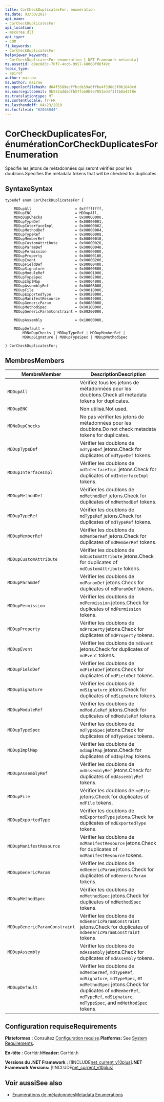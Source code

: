 ```yaml
---
title: CorCheckDuplicatesFor, énumération
ms.date: 03/30/2017
api_name:
- CorCheckDuplicatesFor
api_location:
- mscoree.dll
api_type:
- COM
f1_keywords:
- CorCheckDuplicatesFor
helpviewer_keywords:
- CorCheckDuplicatesFor enumeration [.NET Framework metadata]
ms.assetid: d8ec8d3c-70f7-4cc6-9957-68068fd8f49c
topic_type:
- apiref
author: mairaw
ms.author: mairaw
ms.openlocfilehash: d04f5589ecffbcde59a6ffbe4f3d6c5f0b1040cd
ms.sourcegitcommit: 9b552addadfb57fab0b9e7852ed4f1f1b8a42f8e
ms.translationtype: MT
ms.contentlocale: fr-FR
ms.lasthandoff: 04/23/2019
ms.locfileid: "62046044"
---
```

# <a name="corcheckduplicatesfor-enumeration"></a><span data-ttu-id="c7a1f-102">CorCheckDuplicatesFor, énumération</span><span class="sxs-lookup"><span data-stu-id="c7a1f-102">CorCheckDuplicatesFor Enumeration</span></span>
<span data-ttu-id="c7a1f-103">Spécifie les jetons de métadonnées qui seront vérifiés pour les doublons.</span><span class="sxs-lookup"><span data-stu-id="c7a1f-103">Specifies the metadata tokens that will be checked for duplicates.</span></span>  
  
## <a name="syntax"></a><span data-ttu-id="c7a1f-104">Syntaxe</span><span class="sxs-lookup"><span data-stu-id="c7a1f-104">Syntax</span></span>  
  
```  
typedef enum CorCheckDuplicatesFor {  
  
    MDDupAll                    = 0xffffffff,  
    MDDupENC                    = MDDupAll,  
    MDNoDupChecks               = 0x00000000,  
    MDDupTypeDef                = 0x00000001,  
    MDDupInterfaceImpl          = 0x00000002,  
    MDDupMethodDef              = 0x00000004,  
    MDDupTypeRef                = 0x00000008,  
    MDDupMemberRef              = 0x00000010,  
    MDDupCustomAttribute        = 0x00000020,  
    MDDupParamDef               = 0x00000040,  
    MDDupPermission             = 0x00000080,  
    MDDupProperty               = 0x00000100,  
    MDDupEvent                  = 0x00000200,  
    MDDupFieldDef               = 0x00000400,  
    MDDupSignature              = 0x00000800,  
    MDDupModuleRef              = 0x00001000,  
    MDDupTypeSpec               = 0x00002000,  
    MDDupImplMap                = 0x00004000,  
    MDDupAssemblyRef            = 0x00008000,  
    MDDupFile                   = 0x00010000,  
    MDDupExportedType           = 0x00020000,  
    MDDupManifestResource       = 0x00040000,  
    MDDupGenericParam           = 0x00080000,  
    MDDupMethodSpec             = 0x00100000,  
    MDDupGenericParamConstraint = 0x00200000,  
  
    MDDupAssembly               = 0x10000000,  
  
    MDDupDefault =   
        MDNoDupChecks | MDDupTypeRef | MDDupMemberRef |   
        MDDupSignature | MDDupTypeSpec | MDDupMethodSpec  
  
} CorCheckDuplicatesFor;  
```  
  
## <a name="members"></a><span data-ttu-id="c7a1f-105">Membres</span><span class="sxs-lookup"><span data-stu-id="c7a1f-105">Members</span></span>  
  
|<span data-ttu-id="c7a1f-106">Membre</span><span class="sxs-lookup"><span data-stu-id="c7a1f-106">Member</span></span>|<span data-ttu-id="c7a1f-107">Description</span><span class="sxs-lookup"><span data-stu-id="c7a1f-107">Description</span></span>|  
|------------|-----------------|  
|`MDDupAll`|<span data-ttu-id="c7a1f-108">Vérifiez tous les jetons de métadonnées pour les doublons.</span><span class="sxs-lookup"><span data-stu-id="c7a1f-108">Check all metadata tokens for duplicates.</span></span>|  
|`MDDupENC`|<span data-ttu-id="c7a1f-109">Non utilisé.</span><span class="sxs-lookup"><span data-stu-id="c7a1f-109">Not used.</span></span>|  
|`MDNoDupChecks`|<span data-ttu-id="c7a1f-110">Ne pas vérifier les jetons de métadonnées pour les doublons.</span><span class="sxs-lookup"><span data-stu-id="c7a1f-110">Do not check metadata tokens for duplicates.</span></span>|  
|`MDDupTypeDef`|<span data-ttu-id="c7a1f-111">Vérifier les doublons de `mdTypeDef` jetons.</span><span class="sxs-lookup"><span data-stu-id="c7a1f-111">Check for duplicates of `mdTypeDef` tokens.</span></span>|  
|`MDDupInterfaceImpl`|<span data-ttu-id="c7a1f-112">Vérifier les doublons de `mdInterfaceImpl` jetons.</span><span class="sxs-lookup"><span data-stu-id="c7a1f-112">Check for duplicates of `mdInterfaceImpl` tokens.</span></span>|  
|`MDDupMethodDef`|<span data-ttu-id="c7a1f-113">Vérifier les doublons de `mdMethodDef` jetons.</span><span class="sxs-lookup"><span data-stu-id="c7a1f-113">Check for duplicates of `mdMethodDef` tokens.</span></span>|  
|`MDDupTypeRef`|<span data-ttu-id="c7a1f-114">Vérifier les doublons de `mdTypeRef` jetons.</span><span class="sxs-lookup"><span data-stu-id="c7a1f-114">Check for duplicates of `mdTypeRef` tokens.</span></span>|  
|`MDDupMemberRef`|<span data-ttu-id="c7a1f-115">Vérifier les doublons de `mdMemberRef` jetons.</span><span class="sxs-lookup"><span data-stu-id="c7a1f-115">Check for duplicates of `mdMemberRef` tokens.</span></span>|  
|`MDDupCustomAttribute`|<span data-ttu-id="c7a1f-116">Vérifier les doublons de `mdCustomAttribute` jetons.</span><span class="sxs-lookup"><span data-stu-id="c7a1f-116">Check for duplicates of `mdCustomAttribute` tokens.</span></span>|  
|`MDDupParamDef`|<span data-ttu-id="c7a1f-117">Vérifier les doublons de `mdParamDef` jetons.</span><span class="sxs-lookup"><span data-stu-id="c7a1f-117">Check for duplicates of `mdParamDef` tokens.</span></span>|  
|`MDDupPermission`|<span data-ttu-id="c7a1f-118">Vérifier les doublons de `mdPermission` jetons.</span><span class="sxs-lookup"><span data-stu-id="c7a1f-118">Check for duplicates of `mdPermission` tokens.</span></span>|  
|`MDDupProperty`|<span data-ttu-id="c7a1f-119">Vérifier les doublons de `mdProperty` jetons.</span><span class="sxs-lookup"><span data-stu-id="c7a1f-119">Check for duplicates of `mdProperty` tokens.</span></span>|  
|`MDDupEvent`|<span data-ttu-id="c7a1f-120">Vérifier les doublons de `mdEvent` jetons.</span><span class="sxs-lookup"><span data-stu-id="c7a1f-120">Check for duplicates of `mdEvent` tokens.</span></span>|  
|`MDDupFieldDef`|<span data-ttu-id="c7a1f-121">Vérifier les doublons de `mdFieldDef` jetons.</span><span class="sxs-lookup"><span data-stu-id="c7a1f-121">Check for duplicates of `mdFieldDef` tokens.</span></span>|  
|`MDDupSignature`|<span data-ttu-id="c7a1f-122">Vérifier les doublons de `mdSignature` jetons.</span><span class="sxs-lookup"><span data-stu-id="c7a1f-122">Check for duplicates of `mdSignature` tokens.</span></span>|  
|`MDDupModuleRef`|<span data-ttu-id="c7a1f-123">Vérifier les doublons de `mdModuleRef` jetons.</span><span class="sxs-lookup"><span data-stu-id="c7a1f-123">Check for duplicates of `mdModuleRef` tokens.</span></span>|  
|`MDDupTypeSpec`|<span data-ttu-id="c7a1f-124">Vérifier les doublons de `mdTypeSpec` jetons.</span><span class="sxs-lookup"><span data-stu-id="c7a1f-124">Check for duplicates of `mdTypeSpec` tokens.</span></span>|  
|`MDDupImplMap`|<span data-ttu-id="c7a1f-125">Vérifier les doublons de `mdImplMap` jetons.</span><span class="sxs-lookup"><span data-stu-id="c7a1f-125">Check for duplicates of `mdImplMap` tokens.</span></span>|  
|`MDDupAssemblyRef`|<span data-ttu-id="c7a1f-126">Vérifier les doublons de `mdAssemblyRef` jetons.</span><span class="sxs-lookup"><span data-stu-id="c7a1f-126">Check for duplicates of `mdAssemblyRef` tokens.</span></span>|  
|`MDDupFile`|<span data-ttu-id="c7a1f-127">Vérifier les doublons de `mdFile` jetons.</span><span class="sxs-lookup"><span data-stu-id="c7a1f-127">Check for duplicates of `mdFile` tokens.</span></span>|  
|`MDDupExportedType`|<span data-ttu-id="c7a1f-128">Vérifier les doublons de `mdExportedType` jetons.</span><span class="sxs-lookup"><span data-stu-id="c7a1f-128">Check for duplicates of `mdExportedType` tokens.</span></span>|  
|`MDDupManifestResource`|<span data-ttu-id="c7a1f-129">Vérifier les doublons de `mdManifestResource` jetons.</span><span class="sxs-lookup"><span data-stu-id="c7a1f-129">Check for duplicates of `mdManifestResource` tokens.</span></span>|  
|`MDDupGenericParam`|<span data-ttu-id="c7a1f-130">Vérifier les doublons de `mdGenericParam` jetons.</span><span class="sxs-lookup"><span data-stu-id="c7a1f-130">Check for duplicates of `mdGenericParam` tokens.</span></span>|  
|`MDDupMethodSpec`|<span data-ttu-id="c7a1f-131">Vérifier les doublons de `mdMethodSpec` jetons.</span><span class="sxs-lookup"><span data-stu-id="c7a1f-131">Check for duplicates of `mdMethodSpec` tokens.</span></span>|  
|`MDDupGenericParamConstraint`|<span data-ttu-id="c7a1f-132">Vérifier les doublons de `mdGenericParamConstraint` jetons.</span><span class="sxs-lookup"><span data-stu-id="c7a1f-132">Check for duplicates of `mdGenericParamConstraint` tokens.</span></span>|  
|`MDDupAssembly`|<span data-ttu-id="c7a1f-133">Vérifier les doublons de `mdAssembly` jetons.</span><span class="sxs-lookup"><span data-stu-id="c7a1f-133">Check for duplicates of `mdAssembly` tokens.</span></span>|  
|`MDDupDefault`|<span data-ttu-id="c7a1f-134">Vérifier les doublons de `mdMemberRef`, `mdTypeRef`, `mdSignature`, `mdTypeSpec`, et `mdMethodSpec` jetons.</span><span class="sxs-lookup"><span data-stu-id="c7a1f-134">Check for duplicates of `mdMemberRef`, `mdTypeRef`, `mdSignature`, `mdTypeSpec`, and `mdMethodSpec` tokens.</span></span>|  
  
## <a name="requirements"></a><span data-ttu-id="c7a1f-135">Configuration requise</span><span class="sxs-lookup"><span data-stu-id="c7a1f-135">Requirements</span></span>  
 <span data-ttu-id="c7a1f-136">**Plateformes :** Consultez [Configuration requise](../../../../docs/framework/get-started/system-requirements.md).</span><span class="sxs-lookup"><span data-stu-id="c7a1f-136">**Platforms:** See [System Requirements](../../../../docs/framework/get-started/system-requirements.md).</span></span>  
  
 <span data-ttu-id="c7a1f-137">**En-tête :** CorHdr.h</span><span class="sxs-lookup"><span data-stu-id="c7a1f-137">**Header:** CorHdr.h</span></span>  
  
 <span data-ttu-id="c7a1f-138">**Versions du .NET Framework :** [!INCLUDE[net_current_v10plus](../../../../includes/net-current-v10plus-md.md)]</span><span class="sxs-lookup"><span data-stu-id="c7a1f-138">**.NET Framework Versions:** [!INCLUDE[net_current_v10plus](../../../../includes/net-current-v10plus-md.md)]</span></span>  
  
## <a name="see-also"></a><span data-ttu-id="c7a1f-139">Voir aussi</span><span class="sxs-lookup"><span data-stu-id="c7a1f-139">See also</span></span>

- [<span data-ttu-id="c7a1f-140">Énumérations de métadonnées</span><span class="sxs-lookup"><span data-stu-id="c7a1f-140">Metadata Enumerations</span></span>](../../../../docs/framework/unmanaged-api/metadata/metadata-enumerations.md)
